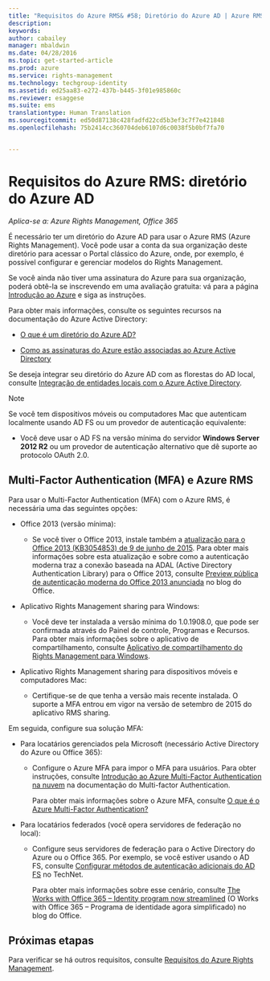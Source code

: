 ```yaml
---
title: "Requisitos do Azure RMS& #58; Diretório do Azure AD | Azure RMS"
description: 
keywords: 
author: cabailey
manager: mbaldwin
ms.date: 04/28/2016
ms.topic: get-started-article
ms.prod: azure
ms.service: rights-management
ms.technology: techgroup-identity
ms.assetid: ed25aa83-e272-437b-b445-3f01e985860c
ms.reviewer: esaggese
ms.suite: ems
translationtype: Human Translation
ms.sourcegitcommit: ed50d87138c428fadfd22cd5b3ef3c7f7e421848
ms.openlocfilehash: 75b2414cc360704deb6107d6c0038f5b0bf7fa70


---
```


# Requisitos do Azure RMS: diretório do Azure AD

*Aplica-se a: Azure Rights Management, Office 365*


É necessário ter um diretório do Azure AD para usar o Azure RMS (Azure Rights Management). Você pode usar a conta da sua organização deste diretório para acessar o Portal clássico do Azure, onde, por exemplo, é possível configurar e gerenciar modelos do Rights Management.

Se você ainda não tiver uma assinatura do Azure para sua organização, poderá obtê-la se inscrevendo em uma avaliação gratuita: vá para a página [Introdução ao Azure](https://account.windowsazure.com/organization) e siga as instruções.

Para obter mais informações, consulte os seguintes recursos na documentação do Azure Active Directory:

-   [O que é um diretório do Azure AD?](/active-directory/active-directory-whatis)

-   [Como as assinaturas do Azure estão associadas ao Azure Active Directory](/active-directory/active-directory-how-subscriptions-associated-directory)

Se deseja integrar seu diretório do Azure AD com as florestas do AD local, consulte [Integração de entidades locais com o Azure Active Directory](/active-directory/active-directory-aadconnect).

> [!NOTE]
> Se você tem dispositivos móveis ou computadores Mac que autenticam localmente usando AD FS ou um provedor de autenticação equivalente:
> 
> -   Você deve usar o AD FS na versão mínima do servidor **Windows Server 2012 R2** ou um provedor de autenticação alternativo que dê suporte ao protocolo OAuth 2.0.

## Multi-Factor Authentication (MFA) e Azure RMS
Para usar o Multi-Factor Authentication (MFA) com o Azure RMS, é necessária uma das seguintes opções:

-   Office 2013 (versão mínima):

    -   Se você tiver o Office 2013, instale também a [atualização para o Office 2013 (KB3054853) de 9 de junho de 2015](https://support.microsoft.com/kb/3054853). Para obter mais informações sobre esta atualização e sobre como a autenticação moderna traz a conexão baseada na ADAL (Active Directory Authentication Library) para o Office 2013, consulte [Preview pública de autenticação moderna do Office 2013 anunciada](https://blogs.office.com/2015/03/23/office-2013-modern-authentication-public-preview-announced/) no blog do Office.

-   Aplicativo Rights Management sharing para Windows:

    -   Você deve ter instalada a versão mínima do 1.0.1908.0, que pode ser confirmada através do Painel de controle, Programas e Recursos. Para obter mais informações sobre o aplicativo de compartilhamento, consulte [Aplicativo de compartilhamento do Rights Management para Windows](../rms-client/sharing-app-windows.md).

-   Aplicativo Rights Management sharing para dispositivos móveis e computadores Mac:

    -   Certifique-se de que tenha a versão mais recente instalada. O suporte a MFA entrou em vigor na versão de setembro de 2015 do aplicativo RMS sharing.

Em seguida, configure sua solução MFA:

-   Para locatários gerenciados pela Microsoft (necessário Active Directory do Azure ou Office 365):

    -   Configure o Azure MFA para impor o MFA para usuários. Para obter instruções, consulte [Introdução ao Azure Multi-Factor Authentication na nuvem](/multi-factor-authentication/multi-factor-authentication-get-started-cloud) na documentação do Multi-factor Authentication.

        Para obter mais informações sobre o Azure MFA, consulte [O que é o Azure Multi-Factor Authentication?](/multi-factor-authentication/multi-factor-authentication)

-   Para locatários federados (você opera servidores de federação no local):

    -   Configure seus servidores de federação para o Active Directory do Azure ou o Office 365. Por exemplo, se você estiver usando o AD FS, consulte [Configurar métodos de autenticação adicionais do AD FS](https://technet.microsoft.com/library/dn758113.aspx) no TechNet.

        Para obter mais informações sobre esse cenário, consulte [The Works with Office 365 – Identity program now streamlined](https://blogs.office.com/2014/01/30/the-works-with-office-365-identity-program-now-streamlined/) (O Works with Office 365 – Programa de identidade agora simplificado) no blog do Office.

## Próximas etapas
Para verificar se há outros requisitos, consulte [Requisitos do Azure Rights Management](requirements-azure-rms.md).




<!--HONumber=Jul16_HO3-->


